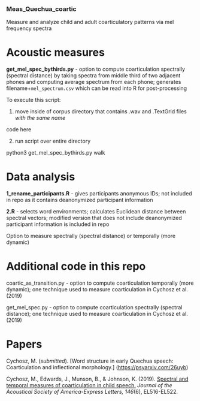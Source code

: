 ### Meas_Quechua_coartic
Measure and analyze child and adult coarticulatory patterns via mel frequency spectra

# Acoustic measures

**get_mel_spec_bythirds.py** - option to compute coarticulation spectrally (spectral distance) by taking spectra from middle third of two adjacent phones and computing average spectrum from each phone; generates filename+`mel_spectrum.csv` which can be read into R for post-processing

To execute this script:

1. move inside of corpus directory that contains .wav and .TextGrid files _with the same name_  

  code here
  
2. run script over entire directory

  python3 get_mel_spec_bythirds.py walk

# Data analysis

**1_rename_participants.R** - gives participants anonymous IDs; not included in repo as it contains deanonymized participant information

**2.R** - selects word environments; calculates Euclidean distance between spectral vectors; modified version that does not include deanonymized participant information is included in repo 




Option to measure spectrally (spectral distance)
or temporally (more dynamic) 

# Additional code in this repo

coartic_as_transition.py - option to compute coarticulation temporally (more dynamic); one technique used to measure coarticulation in Cychosz et al. (2019)

get_mel_spec.py - option to compute coarticulation spectrally (spectral distance); one technique used to measure coarticulation in Cychosz et al. (2019)

# Papers

Cychosz, M. (_submitted_). [Word structure in early Quechua speech: Coarticulation and inflectional morphology.] (https://psyarxiv.com/26uyb) 

Cychosz, M., Edwards, J., Munson, B., & Johnson, K. (2019). [Spectral and temporal measures of coarticulation in child speech.](http://linguistics.berkeley.edu/~mcychosz/Cychosz_JASA-EL_2019.pdf) _Journal of the Acoustical Society of America-Express Letters, 146_(6), EL516-EL522. 

